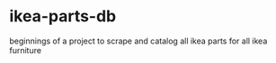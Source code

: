 # ikea-parts-db
beginnings of a project to scrape and catalog all ikea parts for all ikea furniture
